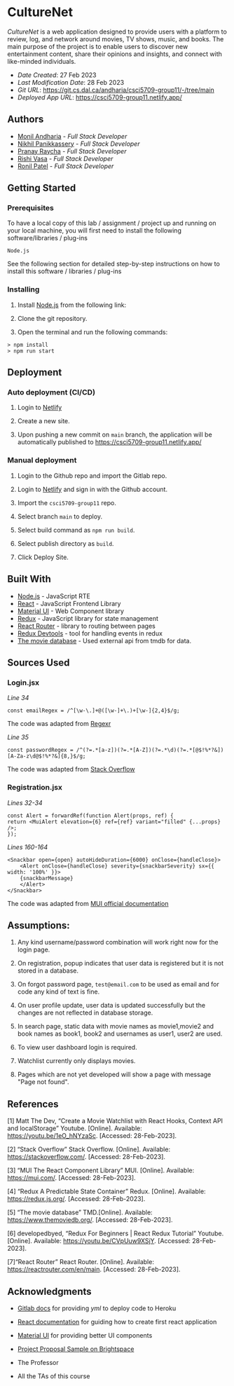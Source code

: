 # CultureNet

_CultureNet_ is a web application designed to provide users with a platform to review, log, and network around movies, TV shows, music, and books. The main purpose of the project is to enable users to discover new entertainment content, share their opinions and insights, and connect with like-minded individuals.

- _Date Created_: 27 Feb 2023
- _Last Modification Date_: 28 Feb 2023
- _Git URL_: https://git.cs.dal.ca/andharia/csci5709-group11/-/tree/main
- _Deployed App URL_: https://csci5709-group11.netlify.app/

## Authors

- [Monil Andharia](andhariamonil@dal.ca) - _Full Stack Developer_
- [Nikhil Panikkassery](nk561034@dal.ca) - _Full Stack Developer_
- [Pranay Raycha](pr746594@dal.ca) - _Full Stack Developer_
- [Rishi Vasa](rishi.vasa@dal.ca) - _Full Stack Developer_
- [Ronil Patel](ronil.patel@dal.ca) - _Full Stack Developer_

## Getting Started

### Prerequisites

To have a local copy of this lab / assignment / project up and running on your local machine, you will first need to install the following software/libraries / plug-ins

```
Node.js
```

See the following section for detailed step-by-step instructions on how to install this software / libraries / plug-ins

### Installing

1. Install [Node.js](https://nodejs.org/en/download/) from the following link:

2. Clone the git repository.

3. Open the terminal and run the following commands:

```
> npm install
> npm run start
```

## Deployment

### Auto deployment (CI/CD)

1. Login to [Netlify](https://app.netlify.com/)

2. Create a new site.

3. Upon pushing a new commit on `main` branch, the application will be automatically published to https://csci5709-group11.netlify.app/

### Manual deployment

1. Login to the Github repo and import the Gitlab repo.

2. Login to [Netlify](https://app.netlify.com/) and sign in with the Github account.

3. Import the `csci5709-group11` repo.

4. Select branch `main` to deploy.

5. Select build command as `npm run build`.

6. Select publish directory as `build`.

7. Click Deploy Site.

## Built With

- [Node.js](https://nodejs.org/en/) - JavaScript RTE
- [React](https://reactjs.org/) - JavaScript Frontend Library
- [Material UI](https://mui.com/) - Web Component library
- [Redux](https://redux.js.org/) - JavaScript library for state management
- [React Router](https://reactrouter.com/en/main) - library to routing between pages
- [Redux Devtools](https://chrome.google.com/webstore/detail/redux-devtools/lmhkpmbekcpmknklioeibfkpmmfibljd?hl=en) - tool for handling events in redux
- [The movie database](https://www.themoviedb.org/) - Used external api from tmdb for data.

## Sources Used

### Login.jsx

_Line 34_

```
const emailRegex = /^[\w-\.]+@([\w-]+\.)+[\w-]{2,4}$/g;
```

The code was adapted from [Regexr](https://regexr.com/3e48o)

_Line 35_

```
const passwordRegex = /^(?=.*[a-z])(?=.*[A-Z])(?=.*\d)(?=.*[@$!%*?&])[A-Za-z\d@$!%*?&]{8,}$/g;
```

The code was adapted from [Stack Overflow](https://stackoverflow.com/questions/19605150/regex-for-password-must-contain-at-least-eight-characters-at-least-one-number-a)

### Registration.jsx

_Lines 32-34_

```
const Alert = forwardRef(function Alert(props, ref) {
return <MuiAlert elevation={6} ref={ref} variant="filled" {...props} />;
});
```

_Lines 160-164_

```
<Snackbar open={open} autoHideDuration={6000} onClose={handleClose}>
    <Alert onClose={handleClose} severity={snackbarSeverity} sx={{ width: '100%' }}>
    {snackbarMessage}
    </Alert>
</Snackbar>
```

The code was adapted from [MUI official documentation](https://mui.com/material-ui/react-snackbar/)

## Assumptions:

1. Any kind username/password combination will work right now for the login page.

2. On registration, popup indicates that user data is registered but it is not stored in a database.

3. On forgot password page, `test@email.com` to be used as email and for code any kind of text is fine.

4. On user profile update, user data is updated successfully but the changes are not reflected in database storage.

5. In search page, static data with movie names as movie1,movie2 and book names as book1, book2 and usernames as user1, user2 are used.

6. To view user dashboard login is required.

7. Watchlist currently only displays movies.

8. Pages which are not yet developed will show a page with message "Page not found".

## References

[1] Matt The Dev, “Create a Movie Watchlist with React Hooks, Context API and localStorage” Youtube. [Online]. Available: https://youtu.be/1eO_hNYzaSc. [Accessed: 28-Feb-2023].

[2] “Stack Overflow” Stack Overflow. [Online]. Available: https://stackoverflow.com/. [Accessed: 28-Feb-2023].

[3] “MUI The React Component Library” MUI. [Online]. Available: https://mui.com/. [Accessed: 28-Feb-2023].

[4] “Redux A Predictable State Container” Redux. [Online]. Available: https://redux.js.org/. [Accessed: 28-Feb-2023].

[5] “The movie database” TMD.[Online]. Available: https://www.themoviedb.org/. [Accessed: 28-Feb-2023].

[6] developedbyed, “Redux For Beginners | React Redux Tutorial” Youtube. [Online]. Available: https://youtu.be/CVpUuw9XSjY. [Accessed: 28-Feb-2023].

[7]“React Router” React Router. [Online]. Available: https://reactrouter.com/en/main. [Accessed: 28-Feb-2023].

## Acknowledgments

- [Gitlab docs](https://docs.gitlab.com/ee/ci/examples/deployment/index.html#storing-api-keys) for providing _yml_ to deploy code to Heroku

- [React documentation](https://reactjs.org/docs/create-a-new-react-app.html) for guiding how to create first react application

- [Material UI](https://mui.com/) for providing better UI components

- [Project Proposal Sample on Brightspace](https://dal.brightspace.com/d2l/le/content/250793/viewContent/3445418/View)

- The Professor

- All the TAs of this course
